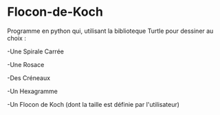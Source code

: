 # Flocon-de-Koch
Programme en python qui, utilisant la biblioteque Turtle pour dessiner au choix :

-Une Spirale Carrée

-Une Rosace

-Des Créneaux

-Un Hexagramme

-Un Flocon de Koch (dont la taille est définie par l'utilisateur)

